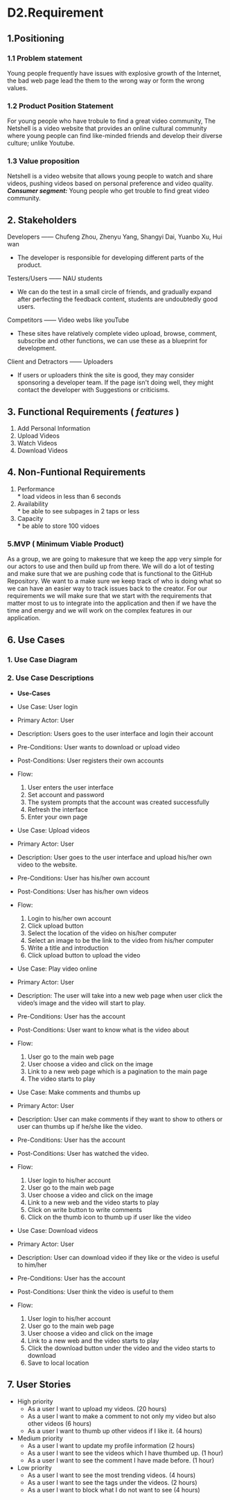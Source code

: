D2.Requirement
==============
## 1.Positioning
### 1.1 Problem statement
  Young people frequently have issues with explosive growth of the Internet, 
  the bad web page lead the them to the wrong way or form the wrong values. 

### 1.2 Product Position Statement
  For young people who have trobule to find a great video community, The Netshell is
  a video website that provides an online cultural community where young people can find 
  like-minded friends and develop their diverse culture; unlike Youtube.
  
### 1.3 Value proposition

   Netshell is a video website that allows young people to watch and share videos,
   pushing videos based on personal preference and video quality.
   ***Consumer segment:*** Young people who get trouble to find great video community.
     
  ## 2. Stakeholders
  
   Developers —— Chufeng Zhou, Zhenyu Yang, Shangyi Dai, Yuanbo Xu, Hui wan 
  * The developer is responsible for developing different parts of the product.
  
   Testers/Users —— NAU students 
  * We can do the test in a small circle of friends, and gradually expand after perfecting the feedback content, students are undoubtedly good users.
  
   Competitors —— Video webs like youTube 
  * These sites have relatively complete video upload, browse, comment, subscribe and other functions, we can use these as a blueprint for development.
   
   Client and Detractors —— Uploaders
  * If users or uploaders think the site is good, they may consider sponsoring a developer team. If the page isn't doing well, they might contact the developer with Suggestions or criticisms.

## 3. Functional Requirements ( *features* )
  1. Add Personal Information
  2. Upload Videos
  3. Watch Videos
  4. Download Videos
  
## 4. Non-Funtional Requirements
  1. Performance  
    * load videos in less than 6 seconds
  2. Availability  
    * be able to see subpages in 2 taps or less
  3. Capacity  
    * be able to store 100 vidoes

### 5.MVP ( Minimum Viable Product)


As a group, we are going to makesure that we keep the app very simple for our actors to use and then build up from there.
We will do a lot of testing and make sure that we are pushing code that is functional to the GitHub Repository. 
We want to a make sure we keep track of who is doing what so we can have an easier way to track issues back to the creator. 
For our requirements we will make sure that we start with the requirements that matter most to us to integrate into the application and then if 
we have the time and energy and we will work on the  complex features in our application.

## 6. Use Cases
  ### 1. Use Case Diagram
  
 
 ### 2. Use Case Descriptions
  * **Use-Cases**
* Use Case: User login
* Primary Actor: User
* Description: Users goes to the user interface and login their account
* Pre-Conditions: User wants to download or upload video
* Post-Conditions: User registers their own accounts
* Flow: 
  1. User enters the user interface
  2. Set account and password
  3. The system prompts that the account was created successfully
  4. Refresh the interface
  5. Enter your own page

* Use Case: Upload videos
* Primary Actor: User
* Description: User goes to the user interface and upload his/her own video to the 	website.
* Pre-Conditions: User has his/her own account
* Post-Conditions: User has his/her own videos
* Flow: 
  1. Login to his/her own account
  2. Click upload button
  3. Select the location of the video on his/her computer
  4. Select an image to be the link to the video from his/her computer
  5. Write a title and introduction
  6. Click upload button to upload the video

* Use Case: Play video online
* Primary Actor: User
* Description: The user will take into a new web page when user click the video’s 		image and the video will start to play.
* Pre-Conditions: User has the account
* Post-Conditions: User want to know what is the video about
* Flow: 
  1. User go to the main web page
  2. User choose a video and click on the image
  3. Link to a new web page which is a pagination to the main page
  4. The video starts to play

* Use Case: Make comments and thumbs up
* Primary Actor: User
* Description: User can make comments if they want to show to others or user can 	thumbs up if he/she like the video.
* Pre-Conditions: User has the account
* Post-Conditions: User has watched the video.
* Flow: 
  1. User login to his/her account
  2. User go to the main web page
  3. User choose a video and click on the image
  4. Link to a new web and the video starts to play
  5. Click on write button to write comments
  6. Click on the thumb icon to thumb up if user like the video

* Use Case: Download videos
* Primary Actor: User
* Description: User can download video if they like or the video is useful to him/her
* Pre-Conditions: User has the account
* Post-Conditions: User think the video is useful to them
* Flow: 
  1. User login to his/her account
  2. User go to the main web page
  3. User choose a video and click on the image
  4. Link to a new web and the video starts to play
  5. Click the download button under the video and the video starts to download
  6. Save to local location

## 7. User Stories
  * High priority
    * As a user I want to upload my videos. (20 hours)
    * As a user I want to make a comment to not only my video but also other videos (6 hours)
    * As a user I want to thumb up other videos if I like it. (4 hours)
  * Medium priority
    * As a user I want to update my profile information (2 hours)
    * As a user I want to see the videos which I have thumbed up. (1 hour)
    * As a user I want to see the comment I have made before. (1 hour)
  * Low priority
    * As a user I want to see the most trending videos. (4 hours)
    * As a user I want to see the tags under the videos. (2 hours)
    * As a user I want to block what I do not want to see (4 hours)
